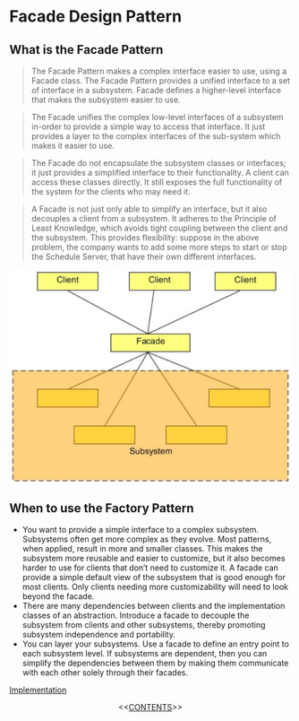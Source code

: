 #   Facade Design Pattern


##  What is the Facade Pattern
>   The Facade Pattern makes a complex interface easier to use, using a Facade class. The Facade Pattern provides a unified interface
    to a set of interface in a subsystem. Facade defines a higher-level interface that makes the subsystem easier to use.
    
>   The Facade unifies the complex low-level interfaces of a subsystem in-order to provide a simple way to access that interface. It
    just provides a layer to the complex interfaces of the sub-system which makes it easier to use.

>   The Facade do not encapsulate the subsystem classes or interfaces; it just provides a simplified interface to their functionality. A
    client can access these classes directly. It still exposes the full functionality of the system for the clients who may need it.

>   A Facade is not just only able to simplify an interface, but it also decouples a client from a subsystem. It adheres to the Principle
    of Least Knowledge, which avoids tight coupling between the client and the subsystem. This provides flexibility: suppose in the
    above problem, the company wants to add some more steps to start or stop the Schedule Server, that have their own different interfaces.

<p align="center">
    <img src="https://github.com/11andrew1991/design_patterns/blob/master/Facade/img/facade.png" />
</p>


##  When to use the Factory Pattern
-   You want to provide a simple interface to a complex subsystem. Subsystems often get more complex as they evolve. Most
    patterns, when applied, result in more and smaller classes. This makes the subsystem more reusable and easier to customize,
    but it also becomes harder to use for clients that don’t need to customize it. A facade can provide a simple default view of
    the subsystem that is good enough for most clients. Only clients needing more customizability will need to look beyond the
    facade.
-   There are many dependencies between clients and the implementation classes of an abstraction. Introduce a facade to decouple
    the subsystem from clients and other subsystems, thereby promoting subsystem independence and portability.
-   You can layer your subsystems. Use a facade to define an entry point to each subsystem level. If subsystems are dependent,
    then you can simplify the dependencies between them by making them communicate with each other solely through their
    facades.


[Implementation](https://github.com/11andrew1991/design_patterns/tree/master/Facade/app/)


<p align="center">
  <<<a href="https://github.com/11andrew1991/design_patterns#design-patterns">CONTENTS</a>>>  
</p>        